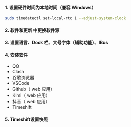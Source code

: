 #### 1. 设置硬件时间为本地时间（兼容 Windows）

```bash
sudo timedatectl set-local-rtc 1 --adjust-system-clock
```

#### 2. 软件和更新 中更换软件源

#### 3. 设置语言、Dock 栏、大号字体（辅助功能）、IBus

#### 4. 安装软件

- QQ
- Clash
- 谷歌浏览器
- VSCode
- Github（ web 应用）
- Kimi（ web 应用）
- 抖音（ web 应用）
- Timeshift

#### 5. Timeshift设置快照
